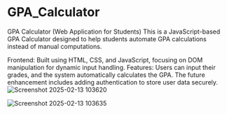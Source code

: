 # GPA_Calculator
GPA Calculator (Web Application for Students)
This is a JavaScript-based GPA Calculator designed to help students automate GPA calculations instead of manual computations.

Frontend: Built using HTML, CSS, and JavaScript, focusing on DOM manipulation for dynamic input handling.
Features:
Users can input their grades, and the system automatically calculates the GPA.
The future enhancement includes adding authentication to store user data securely.
![Screenshot 2025-02-13 103620](https://github.com/user-attachments/assets/784271fc-9897-4ec5-a586-7c0a00cb3fb0)

![Screenshot 2025-02-13 103635](https://github.com/user-attachments/assets/92aec4ee-7774-47a3-9c57-0218c2f5723a)

